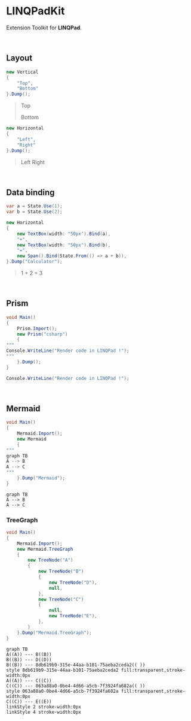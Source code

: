 # LINQPadKit
Extension Toolkit for **LINQPad**.

<br/>

## Layout

```csharp
new Vertical
{
    "Top",
    "Bottom"
}.Dump();
```

>Top<br/>
>
>Bottom

```csharp
new Horizontal
{
    "Left",
    "Right"
}.Dump();
```

> Left Right

<br/>

## Data binding

```csharp
var a = State.Use(1);
var b = State.Use(2);

new Horizontal
{
    new TextBox(width: "50px").Bind(a),
    "+",
    new TextBox(width: "50px").Bind(b),
    "=",
    new Span().Bind(State.From(() => a + b)),
}.Dump("Calculator");
```

> 1 + 2 = 3

<br/>

## Prism

```csharp
void Main()
{
    Prism.Import();    
    new Prism("csharp")
    {
"""
Console.WriteLine("Render code in LINQPad !");
"""
    }.Dump();
}
```

```csharp
Console.WriteLine("Render code in LINQPad !");
```

<br/>

## Mermaid

```csharp
void Main()
{
    Mermaid.Import();
    new Mermaid
    {
"""
graph TB
A --> B
A --> C
"""
    }.Dump("Mermaid");
}
```

```mermaid
graph TB
A --> B
A --> C
```

### TreeGraph

```csharp
void Main()
{
    Mermaid.Import();
    new Mermaid.TreeGraph
    {
        new TreeNode("A")
        {
            new TreeNode("B")
            {
                new TreeNode("D"),
                null,
            },
            new TreeNode("C")
            {
                null,
                new TreeNode("E"),
            },
        }
    }.Dump("Mermaid.TreeGraph");
}
```

```mermaid
graph TB
A((A)) --- B((B))
B((B)) --- D((D))
B((B)) --- 8db619b9-315e-44aa-b101-75aeba2ceda2(( ))
style 8db619b9-315e-44aa-b101-75aeba2ceda2 fill:transparent,stroke-width:0px
A((A)) --- C((C))
C((C)) --- 063a88a0-0be4-4d66-a5cb-7f3924fa682a(( ))
style 063a88a0-0be4-4d66-a5cb-7f3924fa682a fill:transparent,stroke-width:0px
C((C)) --- E((E))
linkStyle 2 stroke-width:0px
linkStyle 4 stroke-width:0px
```



